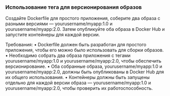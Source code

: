 
### Использование тега для версионирования образов

Создайте Dockerfile для простого приложения, соберите два образа с разными версиями — yourusername/myapp:1.0 и yourusername/myapp:2.0. Затем опубликуйте оба образа в Docker Hub и запустите контейнеры для каждой версии.

Требования:
•	Dockerfile должен быть разработан для простого приложения, чтобы его можно было использовать для сборки образов.
•	Необходимо собрать два образа приложения с тегами yourusername/myapp:1.0 и yourusername/myapp:2.0, чтобы обеспечить версионирование.
•	Оба собранные образа, yourusername/myapp:1.0 и yourusername/myapp:2.0, должны быть опубликованы в Docker Hub для их общего использования.
•	Контейнеры должны быть запущены отдельно для каждой версии образа — yourusername/myapp:1.0 и yourusername/myapp:2.0, чтобы проверить их работоспособность.